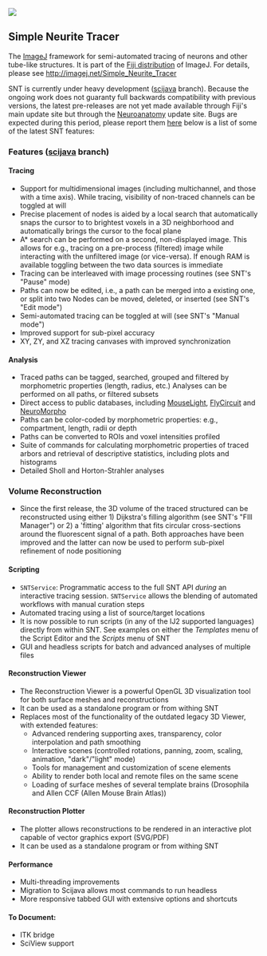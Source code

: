 [![](https://travis-ci.org/fiji/Simple_Neurite_Tracer.svg?branch=master)](https://travis-ci.org/fiji/Simple_Neurite_Tracer)

## Simple Neurite Tracer

The [ImageJ](http://imagej.net/) framework for semi-automated tracing of neurons
and other tube-like structures. It is part of the [Fiji distribution](http://imagej.net/Fiji)
of ImageJ. For details, please see http://imagej.net/Simple_Neurite_Tracer

SNT is currently under heavy development ([scijava](https://github.com/fiji/Simple_Neurite_Tracer/tree/scijava) branch).
Because the ongoing work does not guaranty full backwards compatibility with previous versions, the latest pre-releases
are not yet made available through Fiji's main update site but through the [Neuroanatomy](http://imagej.net/Neuroanatomy)
update site. Bugs are expected during this period, please report them [here](https://github.com/fiji/Simple_Neurite_Tracer/issues)
below is a list of some of the latest SNT features:

### Features ([scijava](https://github.com/fiji/Simple_Neurite_Tracer/tree/scijava) branch)

#### Tracing
* Support for multidimensional images (including multichannel, and those with a time axis).
  While tracing, visibility of non-traced channels can be toggled at will
* Precise placement of nodes is aided by a local search that automatically snaps the cursor to
  to brightest voxels in a 3D neighborhood and automatically brings the cursor to the focal plane
* A* search can be performed on a second, non-displayed image.
  This allows for e.g., tracing on a pre-process (filtered) image while interacting with the unfiltered image (or vice-versa).
  If enough RAM is available toggling between the two data sources is immediate
* Tracing can be interleaved with image processing routines (see SNT's "Pause" mode)
* Paths can now be edited, i.e., a path can be merged into a existing one, or split into two
  Nodes can be moved, deleted, or inserted (see SNT's "Edit mode")
* Semi-automated tracing can be toggled at will (see SNT's "Manual mode")
* Improved support for sub-pixel accuracy
* XY, ZY, and XZ tracing canvases with improved synchronization

#### Analysis
* Traced paths can be tagged, searched, grouped and filtered by morphometric properties (length, radius, etc.)
  Analyses can be performed on all paths, or filtered subsets
* Direct access to public databases, including [MouseLight](https://ml-neuronbrowser.janelia.org/), [FlyCircuit](http://www.flycircuit.tw) and [NeuroMorpho](http://neuromorpho.org/)
* Paths can be color-coded by morphometric properties: e.g., compartment, length, radii or depth
* Paths can be converted to ROIs and voxel intensities profiled
* Suite of commands for calculating morphometric properties of traced arbors and retrieval of descriptive statistics, including plots and histograms
* Detailed Sholl and Horton-Strahler analyses

### Volume Reconstruction
* Since the first release, the 3D volume of the traced structured can be reconstructed
  using either 1) Dijkstra's filling algorithm (see SNT's "FIll Manager") or 2) a 'fitting'
  algorithm that fits circular cross-sections around the fluorescent signal of a path.
  Both approaches have been improved and the latter can now be used to perform sub-pixel
  refinement of node positioning

#### Scripting
* `SNTService`: Programmatic access to the full SNT API *during* an interactive tracing session.
  `SNTService` allows the blending of automated workflows with manual curation steps
* Automated tracing using a list of source/target locations
* It is now possible to run scripts (in any of the IJ2 supported languages) directly from within SNT.
  See examples on either the _Templates_ menu of the Script Editor and the _Scripts_ menu of SNT
* GUI and headless scripts for batch and advanced analyses of multiple files

#### Reconstruction Viewer
* The Reconstruction Viewer is a powerful OpenGL 3D visualization tool for both surface meshes and reconstructions
* It can be used as a standalone program or from withing SNT
* Replaces most of the functionality of the outdated legacy 3D Viewer, with extended features:
  * Advanced rendering supporting axes, transparency, color interpolation and path smoothing
  * Interactive scenes (controlled rotations, panning, zoom, scaling, animation, "dark"/"light" mode)
  * Tools for management and customization of scene elements
  * Ability to render both local and remote files on the same scene
  * Loading of surface meshes of several template brains (Drosophila and Allen CCF (Allen Mouse Brain Atlas))

#### Reconstruction Plotter
* The plotter allows reconstructions to be rendered in an interactive plot capable of vector graphics export (SVG/PDF)
* It can be used as a standalone program or from withing SNT

#### Performance
* Multi-threading improvements
* Migration to Scijava allows most commands to run headless
* More responsive tabbed GUI with extensive options and shortcuts

#### To Document:
* ITK bridge
* SciView support

